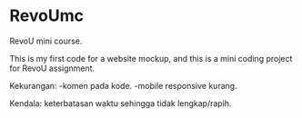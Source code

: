 # RevoUmc
RevoU mini course.

This is my first code for a website mockup,
and this is a mini coding project for RevoU assignment.

Kekurangan:
-komen pada kode.
-mobile responsive kurang.

Kendala:
keterbatasan waktu sehingga tidak lengkap/rapih.
